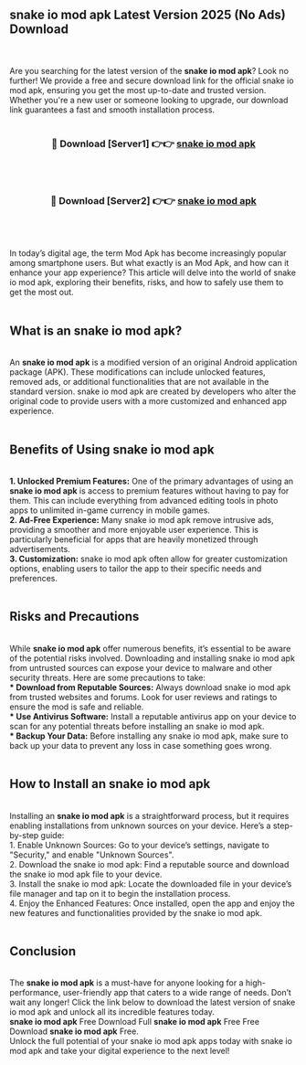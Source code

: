 ## snake io mod apk Latest Version 2025 (No Ads) Download
<br><br>
Are you searching for the latest version of the <strong>snake io mod apk</strong>? Look no further! We provide a free and secure download link for the official snake io mod apk, ensuring you get the most up-to-date and trusted version. Whether you're a new user or someone looking to upgrade, our download link guarantees a fast and smooth installation process.
<br>
<br>
<div align="center">
<h3>🔴 Download [Server1] 👉👉 <a href="https://modyolo.store/snake_io_mod_apk">snake io mod apk</a></h3><br>
<br>
<h3>🔴 Download [Server2] 👉👉 <a href="https://modyolo.store/snake_io_mod_apk">snake io mod apk</a></h3><br>
</div>
<br>
<br>
In today’s digital age, the term Mod Apk has become increasingly popular among smartphone users. But what exactly is an Mod Apk, and how can it enhance your app experience? This article will delve into the world of snake io mod apk, exploring their benefits, risks, and how to safely use them to get the most out.
<br>
<br>
<h2>What is an snake io mod apk?</h2>
<br>
An <strong>snake io mod apk</strong> is a modified version of an original Android application package (APK). These modifications can include unlocked features, removed ads, or additional functionalities that are not available in the standard version. snake io mod apk are created by developers who alter the original code to provide users with a more customized and enhanced app experience.
<br>
<br>
<h2>Benefits of Using snake io mod apk</h2>
<br>
<strong> 1. Unlocked Premium Features:</strong> One of the primary advantages of using an <strong>snake io mod apk</strong> is access to premium features without having to pay for them. This can include everything from advanced editing tools in photo apps to unlimited in-game currency in mobile games.
<br>
<strong> 2. Ad-Free Experience:</strong> Many snake io mod apk remove intrusive ads, providing a smoother and more enjoyable user experience. This is particularly beneficial for apps that are heavily monetized through advertisements.
<br>
<strong> 3. Customization:</strong> snake io mod apk often allow for greater customization options, enabling users to tailor the app to their specific needs and preferences.
<br>
<br>
<h2>Risks and Precautions</h2>
<br>
While <strong>snake io mod apk</strong> offer numerous benefits, it’s essential to be aware of the potential risks involved. Downloading and installing snake io mod apk from untrusted sources can expose your device to malware and other security threats. Here are some precautions to take:
<br>
<strong> * Download from Reputable Sources:</strong> Always download snake io mod apk from trusted websites and forums. Look for user reviews and ratings to ensure the mod is safe and reliable.
<br>
<strong> * Use Antivirus Software:</strong> Install a reputable antivirus app on your device to scan for any potential threats before installing an snake io mod apk.
<br>
<strong> * Backup Your Data:</strong> Before installing any snake io mod apk, make sure to back up your data to prevent any loss in case something goes wrong.
<br>
<br>
<h2>How to Install an snake io mod apk</h2>
<br>
Installing an <strong>snake io mod apk</strong> is a straightforward process, but it requires enabling installations from unknown sources on your device. Here’s a step-by-step guide:
<br>
 1. Enable Unknown Sources: Go to your device’s settings, navigate to "Security," and enable "Unknown Sources".
<br>
 2. Download the snake io mod apk: Find a reputable source and download the snake io mod apk file to your device.
<br>
 3. Install the snake io mod apk: Locate the downloaded file in your device’s file manager and tap on it to begin the installation process.
<br>
 4. Enjoy the Enhanced Features: Once installed, open the app and enjoy the new features and functionalities provided by the snake io mod apk.
<br>
<br>
<h2><strong>Conclusion</strong></h2>
<br>
The <strong>snake io mod apk</strong> is a must-have for anyone looking for a high-performance, user-friendly app that caters to a wide range of needs. Don’t wait any longer! Click the link below to download the latest version of snake io mod apk and unlock all its incredible features today.
<br>
<strong>snake io mod apk</strong> Free Download Full <strong>snake io mod apk</strong> Free Free Download <strong>snake io mod apk</strong> Free.
<br>
Unlock the full potential of your snake io mod apk apps today with snake io mod apk and take your digital experience to the next level!

